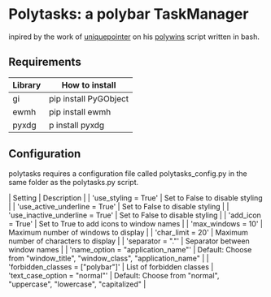# Polytasks: a polybar TaskManager

inpired by the work of [uniquepointer](https://github.com/uniquepointer) on his [polywins](https://github.com/uniquepointer/polywins) script written in bash.

## Requirements
| Library | How to install |
| --- | --- |
| gi | pip install PyGObject |
| ewmh | pip install ewmh |
| pyxdg | p install pyxdg |


## Configuration

polytasks requires a configuration file called polytasks_config.py in the same folder as the polytasks.py script.


| Setting | Description |
| 'use_styling = True' | Set to False to disable styling |
| 'use_active_underline = True' | Set to False to disable styling |
| 'use_inactive_underline = True' | Set to False to disable styling |
| 'add_icon = True' | Set to True to add icons to window names |
| 'max_windows = 10' | Maximum number of windows to display |
| 'char_limit = 20' | Maximum number of characters to display |
| 'separator = "."' | Separator between window names |
| 'name_option = "application_name"' | Default: Choose from "window_title", "window_class", "application_name" |
| 'forbidden_classes = ["polybar"]' | List of forbidden classes
| 'text_case_option = "normal"' | Default: Choose from "normal", "uppercase", "lowercase", "capitalized" |
